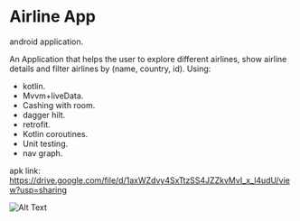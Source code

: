 # Airline App
android application.

An Application that helps the user to explore different airlines, show airline details and filter airlines by (name, country, id).
Using:
- kotlin.
- Mvvm+liveData.
- Cashing with room.
- dagger hilt.
- retrofit.
- Kotlin coroutines.
- Unit testing.
- nav graph.

apk link: https://drive.google.com/file/d/1axWZdvy4SxTtzSS4JZZkvMvI_x_l4udU/view?usp=sharing


![Alt Text](https://media.giphy.com/media/EW00X482HIPH81w1UZ/giphy.gif?cid=790b76119367f121333f547598a1ac20c3d1a993d1b8c79c&rid=giphy.gif&ct=g)
